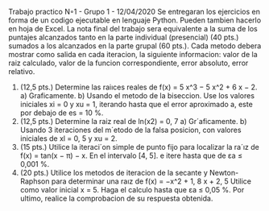 Trabajo practico N◦1 - Grupo 1 - 12/04/2020
Se entregaran los ejercicios en forma de un codigo ejecutable en lenguaje Python. Pueden tambien hacerlo
en hoja de Excel.
La nota final del trabajo sera equivalente a la suma de los puntajes alcanzados tanto en la parte individual
(presencial) (40 pts.) sumados a los alcanzados en la parte grupal (60 pts.).
Cada metodo debera mostrar como salida en cada iteracion, la siguiente informacion: valor de la raiz
calculado, valor de la funcion correspondiente, error absoluto, error relativo.
1. (12,5 pts.)
Determine las raiıces reales de
f(x) = 5 x^3 − 5 x^2 + 6 x − 2.
a) Graficamente.
b) Usando el metodo de la biseccion. Use los valores iniciales xi = 0 y xu = 1, iterando hasta que el
error aproximado a, este por debajo de es = 10 %.
2. (12,5 pts.)
Determine la raiz real de
ln(x2) = 0, 7
a) Gr´aficamente.
b) Usando 3 iteraciones del m´etodo de la falsa posicion, con valores iniciales de xl = 0, 5 y xu = 2.
3. (15 pts.)
Utilice la iteraci´on simple de punto fijo para localizar la ra´ız de
f(x) = tan(x − π) − x.
En el intervalo [4, 5]. e itere hasta que de εa ≤ 0,001 %.
4. (20 pts.)
Utilice los metodos de iteracion de la secante y Newton-Raphson para determinar una raız de
f(x) = −x^2 + 1, 8 x + 2, 5
Utilice como valor inicial x = 5.
Haga el calculo hasta que εa ≤ 0,05 %.
Por ultimo, realice la comprobacion de su respuesta obtenida.
